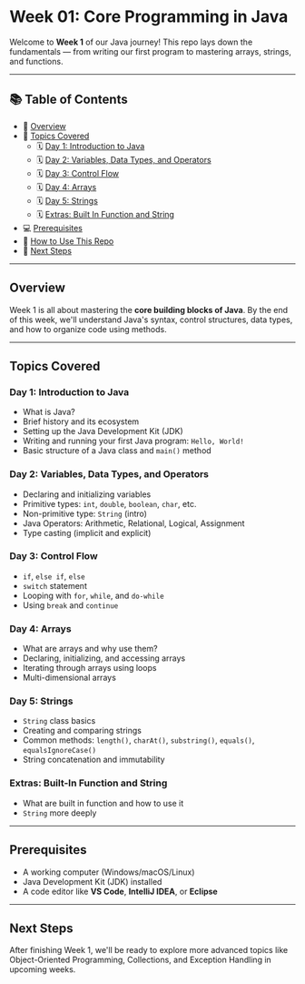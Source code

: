 # Week 01: Core Programming in Java

Welcome to **Week 1** of our Java journey! This repo lays down the fundamentals — from writing our first program to mastering arrays, strings, and functions.

---

## 📚 Table of Contents

- 🧾 [Overview](#overview)
- 📌 [Topics Covered](#topics-covered)
  - 🗓 [Day 1: Introduction to Java](#day-1-introduction-to-java)
  - 🗓 [Day 2: Variables, Data Types, and Operators](#day-2-variables-data-types-and-operators)
  - 🗓 [Day 3: Control Flow](#day-3-control-flow)
  - 🗓 [Day 4: Arrays](#day-4-arrays)
  - 🗓 [Day 5: Strings](#day-5-strings)
  - 🗓 [Extras: Built In Function and String](#extras-built-in-function-and-java)
- 💻 [Prerequisites](#prerequisites)
- 📁 [How to Use This Repo](#how-to-use-this-repo)
- 🔭 [Next Steps](#next-steps)

---

## Overview

Week 1 is all about mastering the **core building blocks of Java**. By the end of this week, we'll understand Java's syntax, control structures, data types, and how to organize code using methods.

---

## Topics Covered

### Day 1: Introduction to Java

- What is Java?
- Brief history and its ecosystem
- Setting up the Java Development Kit (JDK)
- Writing and running your first Java program: `Hello, World!`
- Basic structure of a Java class and `main()` method

### Day 2: Variables, Data Types, and Operators

- Declaring and initializing variables
- Primitive types: `int`, `double`, `boolean`, `char`, etc.
- Non-primitive type: `String` (intro)
- Java Operators: Arithmetic, Relational, Logical, Assignment
- Type casting (implicit and explicit)

### Day 3: Control Flow

- `if`, `else if`, `else`
- `switch` statement
- Looping with `for`, `while`, and `do-while`
- Using `break` and `continue`

### Day 4: Arrays

- What are arrays and why use them?
- Declaring, initializing, and accessing arrays
- Iterating through arrays using loops
- Multi-dimensional arrays

### Day 5: Strings

- `String` class basics
- Creating and comparing strings
- Common methods: `length()`, `charAt()`, `substring()`, `equals()`, `equalsIgnoreCase()`
- String concatenation and immutability

### Extras: Built-In Function and String

- What are built in function and how to use it
- `String` more deeply

---

## Prerequisites

- A working computer (Windows/macOS/Linux)
- Java Development Kit (JDK) installed
- A code editor like **VS Code**, **IntelliJ IDEA**, or **Eclipse**

---

## Next Steps

After finishing Week 1, we'll be ready to explore more advanced topics like Object-Oriented Programming, Collections, and Exception Handling in upcoming weeks.


